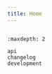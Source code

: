 ```yaml
---
title: Home
---
```


```{include} ../../README.md
```

```{toctree}
:maxdepth: 2

api
changelog
development
```
